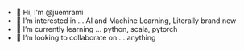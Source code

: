 - 👋 Hi, I’m @juemrami
- 👀 I’m interested in ... AI and Machine Learning, Literally brand new
- 🌱 I’m currently learning ... python, scala, pytorch
- 💞️ I’m looking to collaborate on ... anything

<!---
juemrami/juemrami is a ✨ special ✨ repository because its `README.md` (this file) appears on your GitHub profile.
You can click the Preview link to take a look at your changes.
--->
